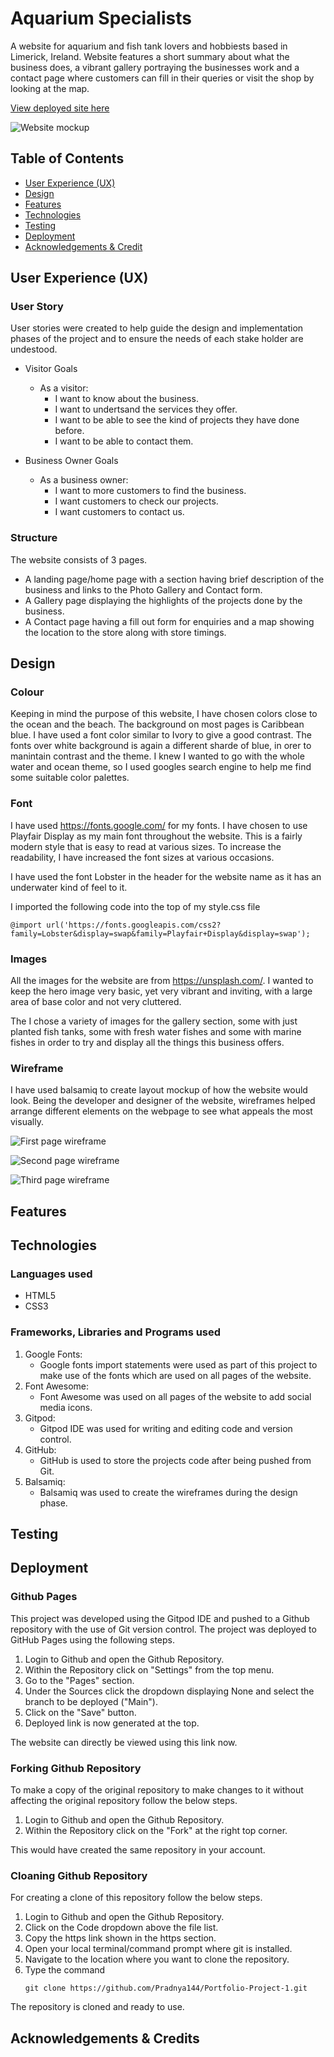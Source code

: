 
# Aquarium Specialists

A website for aquarium and fish tank lovers and hobbiests based in Limerick, Ireland. Website features a short summary about what the business does, a vibrant gallery portraying the businesses work and a contact page where customers can fill in their queries or visit the shop by looking at the map.

[View deployed site here](https://pradnya144.github.io/Portfolio-Project-1/)

![Website mockup](README-docs/mockup.JPG)


## Table of Contents

* [User Experience (UX)](#User-Experience-(UX))
* [Design](#Design)
* [Features](#Features)
* [Technologies](#technologies)
* [Testing](#Testing)
* [Deployment](#Deployment)
* [Acknowledgements & Credit](#Acknowledgements-&-Credit)


## User Experience (UX)

### User Story

User stories were created to help guide the design and implementation phases of the project and to ensure the needs of each stake holder are undestood.

* Visitor Goals

    * As a visitor:
        * I want to know about the business.
        * I want to undertsand the services they offer.
        * I want to be able to see the kind of projects they have done before.
        * I want to be able to contact them.

* Business Owner Goals

    * As a business owner:
        * I want to more customers to find the business.
        * I want customers to check our projects.
        * I want customers to contact us.
        
### Structure

The website consists of 3 pages.

* A landing page/home page with a section having brief description of the business and links to the Photo Gallery and Contact form.
* A Gallery page displaying the highlights of the projects done by the business.
* A Contact page having a fill out form for enquiries and a map showing the location to the store along with store timings.


## Design

### Colour

Keeping in mind the purpose of this website, I have chosen colors close to the ocean and the beach. The background on most pages is Caribbean blue. I have used a font color similar to Ivory to give a good contrast. The fonts over white background is again a different sharde of blue, in orer to manintain contrast and the theme.
I knew I wanted to go with the whole water and ocean theme, so I used googles search engine to help me find some suitable color palettes.

### Font

I have used https://fonts.google.com/ for my fonts. I have chosen to use Playfair Display as my main font throughout the website. This is a fairly modern style that is easy to read at various sizes. To increase the readability, I have increased the font sizes at various occasions.

I have used the font Lobster in the header for the website name as it has an underwater kind of feel to it.

I imported the following code into the top of my style.css file

````
@import url('https://fonts.googleapis.com/css2?family=Lobster&display=swap&family=Playfair+Display&display=swap');
````

### Images

All the images for the website are from https://unsplash.com/. I wanted to keep the hero image very basic, yet very vibrant and inviting, with a large area of base color and not very cluttered. 

The I chose a variety of images for the gallery section, some with just planted fish tanks, some with fresh water fishes and some with marine fishes in order to try and display all the things this business offers.

### Wireframe

I have used balsamiq to create layout mockup of how the website would look. Being the developer and designer of the website, wireframes helped arrange different elements on the webpage to see what appeals the most visually.

![First page wireframe](README-docs/first-page.png)

![Second page wireframe](README-docs/second-page.png)

![Third page wireframe](README-docs/third-page.png)


## Features

## Technologies

### Languages used

* HTML5
* CSS3

### Frameworks, Libraries and Programs used

1. Google Fonts:
    * Google fonts import statements were used as part of this project to make use of the fonts which are used on all pages of the website.
2. Font Awesome:
    * Font Awesome was used on all pages of the website to add social media icons.
3. Gitpod:
    * Gitpod IDE was used for writing and editing code and version control.
4. GitHub:
    * GitHub is used to store the projects code after being pushed from Git.
5. Balsamiq:
    * Balsamiq was used to create the wireframes during the design phase.


## Testing

## Deployment

### Github Pages

This project was developed using the Gitpod IDE and pushed to a Github repository with the use of Git version control.
The project was deployed to GitHub Pages using the following steps.  
1. Login to Github and open the Github Repository.  
2. Within the Repository click on "Settings" from the top menu.  
3. Go to the "Pages" section.  
4. Under the Sources click the dropdown displaying None and select the branch to be deployed ("Main").  
5. Click on the "Save" button.  
6. Deployed link is now generated at the top.  

The website can directly be viewed using this link now.

### Forking Github Repository

To make a copy of the original repository to make changes to it without affecting the original repository follow the below steps.  
1. Login to Github and open the Github Repository.    
2. Within the Repository click on the "Fork" at the right top corner.   

This would have created the same repository in your account.  

 ### Cloaning Github Repository

 For creating a clone of this repository follow the below steps.  
1. Login to Github and open the Github Repository.  
2. Click on the Code dropdown above the file list.  
3. Copy the https link shown in the https section.  
4. Open your local terminal/command prompt where git is installed.  
5. Navigate to the location where you want to clone the repository.  
6. Type the command   
     ````
    git clone https://github.com/Pradnya144/Portfolio-Project-1.git
    ````   
The repository is cloned and ready to use.  


## Acknowledgements & Credits


